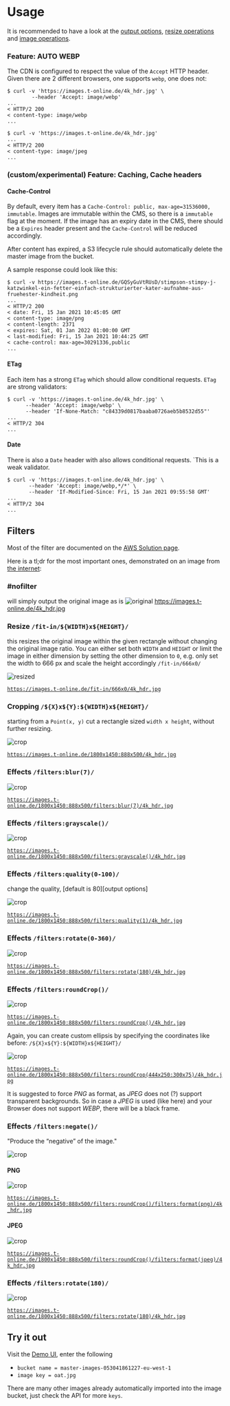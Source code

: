 # Usage

It is recommended to have a look at the [output options](https://sharp.pixelplumbing.com/api-output), 
[resize operations](https://sharp.pixelplumbing.com/api-resize) and [image operations](https://sharp.pixelplumbing.com/api-operation).

### Feature: AUTO WEBP

The CDN is configured to respect the value of the `Accept` HTTP header. Given
there are 2 different browsers, one supports `webp`, one does not:

```shell
$ curl -v 'https://images.t-online.de/4k_hdr.jpg' \
        --header 'Accept: image/webp'
...
< HTTP/2 200
< content-type: image/webp
...
```

```shell
$ curl -v 'https://images.t-online.de/4k_hdr.jpg'
...
< HTTP/2 200
< content-type: image/jpeg
...
```

### (custom/experimental) Feature: Caching, Cache headers

#### Cache-Control

By default, every item has a `Cache-Control: public, max-age=31536000, immutable`. Images are immutable 
within the CMS, so there is a `immutable` flag at the moment.
If the image has an expiry date in the CMS, there should be a `Expires` header present and the
`Cache-Control` will be reduced accordingly.

After content has expired, a S3 lifecycle rule should automatically delete the master image from
the bucket.

A sample response could look like this:

```shell
$ curl -v https://images.t-online.de/GQSyGuVtRUsD/stimpson-stimpy-j-katzwinkel-ein-fetter-einfach-strukturierter-kater-aufnahme-aus-fruehester-kindheit.png
...
< HTTP/2 200
< date: Fri, 15 Jan 2021 10:45:05 GMT
< content-type: image/png
< content-length: 2371
< expires: Sat, 01 Jan 2022 01:00:00 GMT
< last-modified: Fri, 15 Jan 2021 10:44:25 GMT
< cache-control: max-age=30291336,public
... 
```

#### ETag

Each item has a strong `ETag` which should allow conditional requests. `ETag` are strong
validators:

```shell
$ curl -v 'https://images.t-online.de/4k_hdr.jpg' \
      --header 'Accept: image/webp' \
      --header 'If-None-Match: "c84339d0817baaba0726aeb5b8532d55"'
...
< HTTP/2 304
...
```

#### Date

There is also a `Date` header with also allows conditional requests. `This is a weak validator.

```shell
$ curl -v 'https://images.t-online.de/4k_hdr.jpg' \
       --header 'Accept: image/webp,*/*' \
       --header 'If-Modified-Since: Fri, 15 Jan 2021 09:55:58 GMT'
...
< HTTP/2 304
...       
```

## Filters

Most of the filter are documented on the [AWS Solution page](https://docs.aws.amazon.com/solutions/latest/serverless-image-handler/appendix-d.html).

Here is a tl;dr for the most important ones, demonstrated on an image from [the internet](https://wallpapersafari.com/w/pEwDaY):
### #nofilter

will simply output the original image as is 
![original](https://images.t-online.de/4k_hdr.jpg)
https://images.t-online.de/4k_hdr.jpg

### Resize `/fit-in/${WIDTH}x${HEIGHT}/` 

this resizes the original image within the given rectangle without changing
the original image ratio. You can either set both `WIDTH` and `HEIGHT` or limit the image in either dimension
  by setting the other dimension to `0`, e.g. only set the width to 666 px and scale the height accordingly
  `/fit-in/666x0/`

![resized](https://images.t-online.de/fit-in/666x0/4k_hdr.jpg)

[`https://images.t-online.de/fit-in/666x0/4k_hdr.jpg`](https://images.t-online.de/fit-in/666x0/4k_hdr.jpg)

### Cropping `/${X}x${Y}:${WIDTH}x${HEIGHT}/`

starting from a `Point(x, y)` cut a rectangle sized `width x height`, without further resizing. 

![crop](https://images.t-online.de/1800x1450:888x500/4k_hdr.jpg)

[`https://images.t-online.de/1800x1450:888x500/4k_hdr.jpg`](https://images.t-online.de/1800x1450:888x500/4k_hdr.jpg)

### Effects `/filters:blur(7)/`

![crop](https://images.t-online.de/1800x1450:888x500/filters:blur(7)/4k_hdr.jpg)

[`https://images.t-online.de/1800x1450:888x500/filters:blur(7)/4k_hdr.jpg`](https://images.t-online.de/1800x1450:888x500/filters:blur(7)/4k_hdr.jpg)

### Effects `/filters:grayscale()/`

![crop](https://images.t-online.de/1800x1450:888x500/filters:grayscale()/4k_hdr.jpg)

[`https://images.t-online.de/1800x1450:888x500/filters:grayscale()/4k_hdr.jpg`](https://images.t-online.de/1800x1450:888x500/filters:grayscale()/4k_hdr.jpg)

### Effects `/filters:quality(0-100)/`

change the quality, [default is 80][output options]

![crop](https://images.t-online.de/1800x1450:888x500/filters:quality(1)/4k_hdr.jpg)

[`https://images.t-online.de/1800x1450:888x500/filters:quality(1)/4k_hdr.jpg`](https://images.t-online.de/1800x1450:888x500/filters:quality(1)/4k_hdr.jpg)

### Effects `/filters:rotate(0-360)/`

![crop](https://images.t-online.de/1800x1450:888x500/filters:rotate(180)/4k_hdr.jpg)

[`https://images.t-online.de/1800x1450:888x500/filters:rotate(180)/4k_hdr.jpg`](https://images.t-online.de/1800x1450:888x500/filters:rotate(180)/4k_hdr.jpg)

### Effects `/filters:roundCrop()/`

![crop](https://images.t-online.de/1800x1450:888x500/filters:roundCrop()/4k_hdr.jpg)

[`https://images.t-online.de/1800x1450:888x500/filters:roundCrop()/4k_hdr.jpg`](https://images.t-online.de/1800x1450:888x500/filters:roundCrop()/4k_hdr.jpg)

Again, you can create custom ellipsis by specifying the coordinates like before: `/${X}x${Y}:${WIDTH}x${HEIGHT}/`

![crop](https://images.t-online.de/1800x1450:888x500/filters:roundCrop(444x250:300x75)/4k_hdr.jpg)

[`https://images.t-online.de/1800x1450:888x500/filters:roundCrop(444x250:300x75)/4k_hdr.jpg`](https://images.t-online.de/1800x1450:888x500/filters:roundCrop(444x250:300x75)/4k_hdr.jpg)

It is suggested to force _PNG_ as format, as _JPEG_ does not (?) support transparent backgrounds.
So in case a _JPEG_ is used (like here) and your Browser does not support _WEBP_, there will be a
black frame.

### Effects `/filters:negate()/`

"Produce the “negative” of the image."

![crop](https://images.t-online.de/filters:negate()/4k_hdr.jpg)

#### PNG

![crop](https://images.t-online.de/1800x1450:888x500/filters:roundCrop()/filters:format(png)/4k_hdr.jpg)

[`https://images.t-online.de/1800x1450:888x500/filters:roundCrop()/filters:format(png)/4k_hdr.jpg`](https://images.t-online.de/1800x1450:888x500/filters:roundCrop()/filters:format(png)/4k_hdr.jpg)

#### JPEG

![crop](https://images.t-online.de/1800x1450:888x500/filters:roundCrop()/filters:format(jpeg)/4k_hdr.jpg)

[`https://images.t-online.de/1800x1450:888x500/filters:roundCrop()/filters:format(jpeg)/4k_hdr.jpg`](https://images.t-online.de/1800x1450:888x500/filters:roundCrop()/filters:format(jpeg)/4k_hdr.jpg)

### Effects `/filters:rotate(180)/`

![crop](https://images.t-online.de/1800x1450:888x500/filters:roundCrop()/4k_hdr.jpg)

[`https://images.t-online.de/1800x1450:888x500/filters:rotate(180)/4k_hdr.jpg`](https://images.t-online.de/1800x1450:888x500/filters:rotate(180)/4k_hdr.jpg)

## Try it out

Visit the [Demo UI](https://master-images-053041861227-eu-west-1.s3-eu-west-1.amazonaws.com/index.html), enter the following

* `bucket name = master-images-053041861227-eu-west-1`
* `image key = oat.jpg`

There are many other images already automatically imported into the image bucket, just check the API for more `keys`.